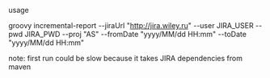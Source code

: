 usage

groovy incremental-report --jiraUrl "http://jira.wiley.ru" --user JIRA_USER --pwd JIRA_PWD --proj "AS" --fromDate "yyyy/MM/dd HH:mm" --toDate "yyyy/MM/dd HH:mm"

note: first run could be slow because it takes JIRA dependencies from maven